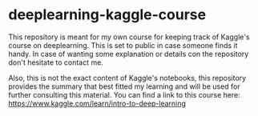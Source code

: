 # deeplearning-kaggle-course
This repository is meant for my own course for keeping track of Kaggle's course on deeplearning. This is set to public in case someone finds it handy. In case of wanting some explanation or details con the repository don't hesitate to contact me.

Also, this is not the exact content of Kaggle's notebooks, this repository provides the summary that best fitted my learning and will be used for further consulting this material. You can find a link to this course here: https://www.kaggle.com/learn/intro-to-deep-learning
